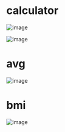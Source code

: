 # calculator

![image](https://user-images.githubusercontent.com/100313500/178103257-1a5522e8-346f-41c9-9da4-26966753f998.png)

![image](https://user-images.githubusercontent.com/100313500/178103240-e1bc83e1-398a-4466-85a9-94b75a74f15d.png)

# avg
![image](https://user-images.githubusercontent.com/100313500/178103963-59070bd9-aad6-45d0-a93e-def8804b40e9.png)

# bmi
![image](https://user-images.githubusercontent.com/100313500/178104061-518de8f4-8097-4ac8-af0d-544fe680fb20.png)
